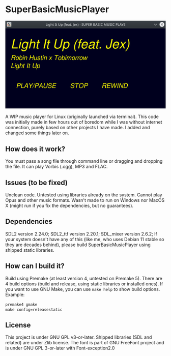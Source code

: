 # SuperBasicMusicPlayer

<img src="sbmp.png" alt="Super Basic Music Player screen, playing 'Light it Up', a song by Robin Hustin, TobiMorrow and Jex, released by NCS." />

A WIP music player for Linux (originally launched via terminal). This code was initially made in few hours out of boredom while I was without internet connection, purely based on other projects I have made. I added and changed some things later on.

## How does it work?

You must pass a song file through command line or dragging and dropping the file. It can play Vorbis (.ogg), MP3 and FLAC.

## Issues (to be fixed)

Unclean code. Untested using libraries already on the system. Cannot play Opus and other music formats. Wasn't made to run on Windows nor MacOS X (might run if you fix the dependencies, but no guarantees).

## Dependencies

SDL2 version 2.24.0; SDL2_ttf version 2.20.1; SDL_mixer version 2.6.2;
If your system doesn't have any of this (like me, who uses Debian 11 stable so they are decades behind), please build SuperBasicMusicPlayer using shipped static libraries.

## How can I build it?

Build using Premake (at least version 4, untested on Premake 5). There are 4 build options (build and release, using static libraries or installed ones).
If you want to use GNU Make, you can use `make help` to show build options.
Example:
```
premake4 gmake
make config=releasestatic

```

## License

This project is under GNU GPL v3-or-later. Shipped libraries (SDL and related) are under Zlib license. The font is part of GNU FreeFont project and is under GNU GPL 3-or-later with Font-exception2.0

